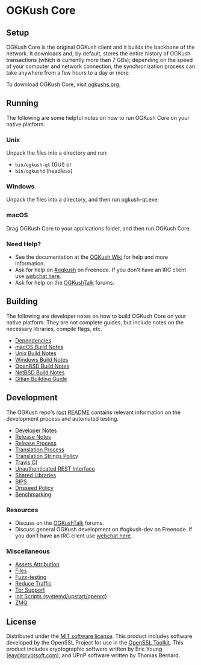 OGKush Core
=============

Setup
---------------------
OGKush Core is the original OGKush client and it builds the backbone of the network. It downloads and, by default, stores the entire history of OGKush transactions (which is currently more than 7 GBs); depending on the speed of your computer and network connection, the synchronization process can take anywhere from a few hours to a day or more.

To download OGKush Core, visit [ogkushs.org](https://ogkushs.org).

Running
---------------------
The following are some helpful notes on how to run OGKush Core on your native platform.

### Unix

Unpack the files into a directory and run:

- `bin/ogkush-qt` (GUI) or
- `bin/ogkushd` (headless)

### Windows

Unpack the files into a directory, and then run ogkush-qt.exe.

### macOS

Drag OGKush Core to your applications folder, and then run OGKush Core.

### Need Help?

* See the documentation at the [OGKush Wiki](https://ogkush.info/)
for help and more information.
* Ask for help on [#ogkush](http://webchat.freenode.net?channels=ogkush) on Freenode. If you don't have an IRC client use [webchat here](http://webchat.freenode.net?channels=ogkush).
* Ask for help on the [OGKushTalk](https://ogkushtalk.io/) forums.

Building
---------------------
The following are developer notes on how to build OGKush Core on your native platform. They are not complete guides, but include notes on the necessary libraries, compile flags, etc.

- [Dependencies](dependencies.md)
- [macOS Build Notes](build-osx.md)
- [Unix Build Notes](build-unix.md)
- [Windows Build Notes](build-windows.md)
- [OpenBSD Build Notes](build-openbsd.md)
- [NetBSD Build Notes](build-netbsd.md)
- [Gitian Building Guide](gitian-building.md)

Development
---------------------
The OGKush repo's [root README](/README.md) contains relevant information on the development process and automated testing.

- [Developer Notes](developer-notes.md)
- [Release Notes](release-notes.md)
- [Release Process](release-process.md)
- [Translation Process](translation_process.md)
- [Translation Strings Policy](translation_strings_policy.md)
- [Travis CI](travis-ci.md)
- [Unauthenticated REST Interface](REST-interface.md)
- [Shared Libraries](shared-libraries.md)
- [BIPS](bips.md)
- [Dnsseed Policy](dnsseed-policy.md)
- [Benchmarking](benchmarking.md)

### Resources
* Discuss on the [OGKushTalk](https://ogkushtalk.io/) forums.
* Discuss general OGKush development on #ogkush-dev on Freenode. If you don't have an IRC client use [webchat here](http://webchat.freenode.net/?channels=ogkush-dev).

### Miscellaneous
- [Assets Attribution](assets-attribution.md)
- [Files](files.md)
- [Fuzz-testing](fuzzing.md)
- [Reduce Traffic](reduce-traffic.md)
- [Tor Support](tor.md)
- [Init Scripts (systemd/upstart/openrc)](init.md)
- [ZMQ](zmq.md)

License
---------------------
Distributed under the [MIT software license](/COPYING).
This product includes software developed by the OpenSSL Project for use in the [OpenSSL Toolkit](https://www.openssl.org/). This product includes
cryptographic software written by Eric Young ([eay@cryptsoft.com](mailto:eay@cryptsoft.com)), and UPnP software written by Thomas Bernard.
